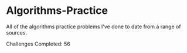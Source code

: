 # Algorithms-Practice

All of the algorithms practice problems I've done to date from a range of sources.

Challenges Completed: 56

